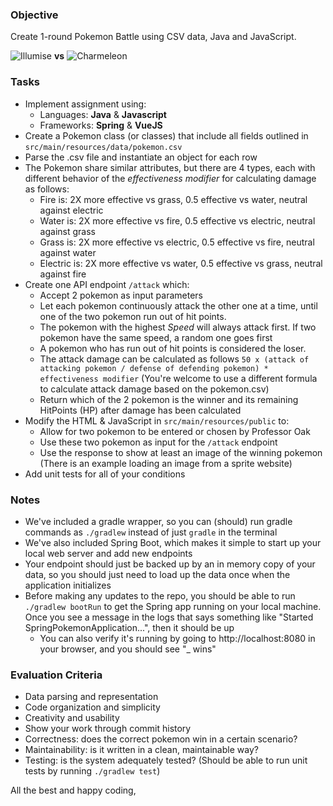 ### Objective

Create 1-round Pokemon Battle using CSV data, Java and JavaScript.

![Illumise](https://img.pokemondb.net/sprites/home/normal/illumise.png) **vs** ![Charmeleon](https://img.pokemondb.net/sprites/home/normal/charmeleon.png)

### Tasks

- Implement assignment using:
    - Languages: **Java** & **Javascript**
    - Frameworks: **Spring** & **VueJS**
- Create a Pokemon class (or classes) that include all fields outlined in `src/main/resources/data/pokemon.csv`
- Parse the .csv file and instantiate an object for each row
- The Pokemon share similar attributes, but there are 4 types, each with different behavior of the _effectiveness modifier_ for calculating damage as follows:
    - Fire is: 2X more effective vs grass, 0.5 effective vs water, neutral against electric
    - Water is: 2X more effective vs fire, 0.5 effective vs electric, neutral against grass
    - Grass is: 2X more effective vs electric, 0.5 effective vs fire, neutral against water
    - Electric is: 2X more effective vs water, 0.5 effective vs grass, neutral against fire
- Create one API endpoint `/attack` which:
  - Accept 2 pokemon as input parameters
  - Let each pokemon continuously attack the other one at a time, until one of the two pokemon run out of hit points.
  - The pokemon with the highest _Speed_ will always attack first. If two pokemon have the same speed, a random one goes first
  - A pokemon who has run out of hit points is considered the loser.
  - The attack damage can be calculated as follows `50 x (attack of attacking pokemon / defense of defending pokemon) * effectiveness modifier` (You're welcome to use a different formula to calculate attack damage based on the pokemon.csv) 
  - Return which of the 2 pokemon is the winner and its remaining HitPoints (HP) after damage has been calculated
- Modify the HTML & JavaScript in `src/main/resources/public` to:
  - Allow for two pokemon to be entered or chosen by Professor Oak
  - Use these two pokemon as input for the `/attack` endpoint
  - Use the response to show at least an image of the winning pokemon (There is an example loading an image from a sprite website)
- Add unit tests for all of your conditions

### Notes
- We've included a gradle wrapper, so you can (should) run gradle commands as `./gradlew` instead of just `gradle` in the terminal
- We've also included Spring Boot, which makes it simple to start up your local web server and add new endpoints
- Your endpoint should just be backed up by an in memory copy of your data, so you should just need to load up the data once when the application initializes
- Before making any updates to the repo, you should be able to run `./gradlew bootRun` to get the Spring app running on your local machine. Once you see a message in the logs that says something like "Started SpringPokemonApplication...", then it should be up
    - You can also verify it's running by going to http://localhost:8080 in your browser, and you should see "_ wins"

### Evaluation Criteria

- Data parsing and representation
- Code organization and simplicity
- Creativity and usability
- Show your work through commit history
- Correctness: does the correct pokemon win in a certain scenario?
- Maintainability: is it written in a clean, maintainable way?
- Testing: is the system adequately tested? (Should be able to run unit tests by running `./gradlew test`)

All the best and happy coding,
